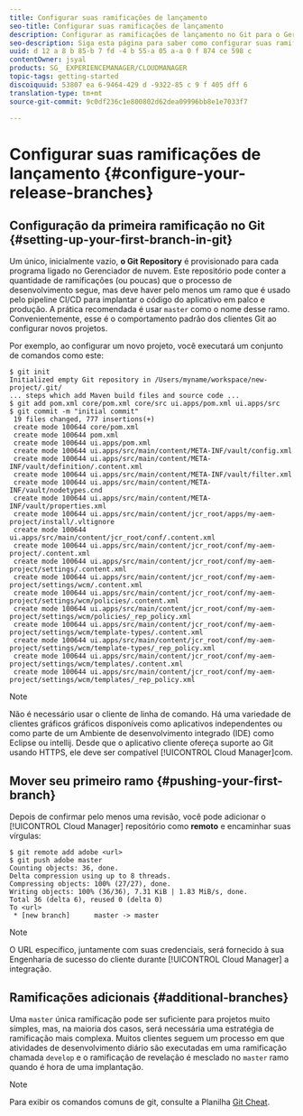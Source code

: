 ```yaml
---
title: Configurar suas ramificações de lançamento
seo-title: Configurar suas ramificações de lançamento
description: Configurar as ramificações de lançamento no Git para o Gerenciador do AEM Cloud
seo-description: Siga esta página para saber como configurar suas ramificações de lançamento no git.
uuid: d 12 a 8 b 85-b 7 fd -4 b 55-a 05 a-a 0 f 874 ce 598 c
contentOwner: jsyal
products: SG_ EXPERIENCEMANAGER/CLOUDMANAGER
topic-tags: getting-started
discoiquuid: 53807 ea 6-9464-429 d -9322-85 c 9 f 405 dff 6
translation-type: tm+mt
source-git-commit: 9c0df236c1e800802d62dea09996bb8e1e7033f7

---
```



# Configurar suas ramificações de lançamento {#configure-your-release-branches}

## Configuração da primeira ramificação no Git {#setting-up-your-first-branch-in-git}

Um único, inicialmente vazio, **o Git Repository** é provisionado para cada programa ligado no Gerenciador de nuvem. Este repositório pode conter a quantidade de ramificações (ou poucas) que o processo de desenvolvimento segue, mas deve haver pelo menos um ramo que é usado pelo pipeline CI/CD para implantar o código do aplicativo em palco e produção. A prática recomendada é usar `master` como o nome desse ramo. Convenientemente, esse é o comportamento padrão dos clientes Git ao configurar novos projetos.

Por exemplo, ao configurar um novo projeto, você executará um conjunto de comandos como este:

```shell
$ git init
Initialized empty Git repository in /Users/myname/workspace/new-project/.git/
... steps which add Maven build files and source code ...
$ git add pom.xml core/pom.xml core/src ui.apps/pom.xml ui.apps/src
$ git commit -m "initial commit"
 19 files changed, 777 insertions(+)
 create mode 100644 core/pom.xml
 create mode 100644 pom.xml
 create mode 100644 ui.apps/pom.xml
 create mode 100644 ui.apps/src/main/content/META-INF/vault/config.xml
 create mode 100644 ui.apps/src/main/content/META-INF/vault/definition/.content.xml
 create mode 100644 ui.apps/src/main/content/META-INF/vault/filter.xml
 create mode 100644 ui.apps/src/main/content/META-INF/vault/nodetypes.cnd
 create mode 100644 ui.apps/src/main/content/META-INF/vault/properties.xml
 create mode 100644 ui.apps/src/main/content/jcr_root/apps/my-aem-project/install/.vltignore
 create mode 100644 ui.apps/src/main/content/jcr_root/conf/.content.xml
 create mode 100644 ui.apps/src/main/content/jcr_root/conf/my-aem-project/.content.xml
 create mode 100644 ui.apps/src/main/content/jcr_root/conf/my-aem-project/settings/.content.xml
 create mode 100644 ui.apps/src/main/content/jcr_root/conf/my-aem-project/settings/wcm/.content.xml
 create mode 100644 ui.apps/src/main/content/jcr_root/conf/my-aem-project/settings/wcm/policies/.content.xml
 create mode 100644 ui.apps/src/main/content/jcr_root/conf/my-aem-project/settings/wcm/policies/_rep_policy.xml
 create mode 100644 ui.apps/src/main/content/jcr_root/conf/my-aem-project/settings/wcm/template-types/.content.xml
 create mode 100644 ui.apps/src/main/content/jcr_root/conf/my-aem-project/settings/wcm/template-types/_rep_policy.xml
 create mode 100644 ui.apps/src/main/content/jcr_root/conf/my-aem-project/settings/wcm/templates/.content.xml
 create mode 100644 ui.apps/src/main/content/jcr_root/conf/my-aem-project/settings/wcm/templates/_rep_policy.xml
```

>[!NOTE]
>
>Não é necessário usar o cliente de linha de comando. Há uma variedade de clientes gráficos gráficos disponíveis como aplicativos independentes ou como parte de um Ambiente de desenvolvimento integrado (IDE) como Eclipse ou intellij. Desde que o aplicativo cliente ofereça suporte ao Git usando HTTPS, ele deve ser compatível [!UICONTROL Cloud Manager]com.

## Mover seu primeiro ramo {#pushing-your-first-branch}

Depois de confirmar pelo menos uma revisão, você pode adicionar o [!UICONTROL Cloud Manager] repositório como **remoto** e encaminhar suas vírgulas:

```shell
$ git remote add adobe <url>
$ git push adobe master
Counting objects: 36, done.
Delta compression using up to 8 threads.
Compressing objects: 100% (27/27), done.
Writing objects: 100% (36/36), 7.31 KiB | 1.83 MiB/s, done.
Total 36 (delta 6), reused 0 (delta 0)
To <url>
 * [new branch]      master -> master
```

>[!NOTE]
>
>O URL específico, juntamente com suas credenciais, será fornecido à sua Engenharia de sucesso do cliente durante [!UICONTROL Cloud Manager] a integração.

## Ramificações adicionais {#additional-branches}

Uma `master` única ramificação pode ser suficiente para projetos muito simples, mas, na maioria dos casos, será necessária uma estratégia de ramificação mais complexa. Muitos clientes seguem um processo em que atividades de desenvolvimento diário são executadas em uma ramificação chamada `develop` e o ramificação de revelação é mesclado no `master` ramo quando é hora de uma implantação.

>[!NOTE]
>
>Para exibir os comandos comuns de git, consulte a Planilha [Git Cheat](https://github.github.com/training-kit/downloads/github-git-cheat-sheet).

